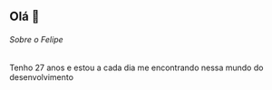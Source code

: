 ## Olá 👋


###### Sobre o Felipe
Tenho 27 anos e estou a cada dia me encontrando nessa mundo do desenvolvimento
